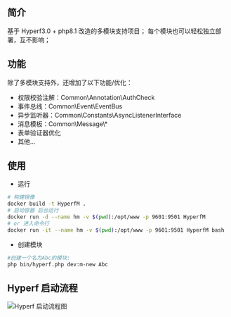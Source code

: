 ## 简介
基于 Hyperf3.0 + php8.1 改造的多模块支持项目；
每个模块也可以轻松独立部署，互不影响；

## 功能 
除了多模块支持外，还增加了以下功能/优化：

- 权限校验注解：Common\Annotation\AuthCheck
- 事件总线：Common\Event\EventBus
- 异步监听器：Common\Constants\AsyncListenerInterface
- 消息模板：Common\Message\\*
- 表单验证器优化
- 其他...

## 使用
- 运行
```bash
# 构建镜像
docker build -t HyperfM . 
# 启动容器 后台运行
docker run -d --name hm -v $(pwd):/opt/www -p 9601:9501 HyperfM
# or 进入命令行
docker run -it --name hm -v $(pwd):/opt/www -p 9601:9501 HyperfM bash
```
- 创建模块
```bash
#创建一个名为Abc的模块: 
php bin/hyperf.php dev:m-new Abc
```


## Hyperf 启动流程
![Hyperf 启动流程图](https://app-res.thisnet.cn/thisnet/upload2025-03-29T20:37:47.png)